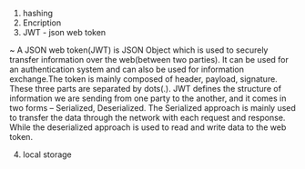1. hashing
2. Encription
3. JWT - json web token

~ A JSON web token(JWT) is JSON Object which is used to securely transfer      information over the web(between two parties). It can be used for an         authentication system and can also be used for information exchange.The token is mainly composed of header, payload, signature. These three parts are separated by dots(.). JWT defines the structure of information we are sending from one party to the another, and it comes in two forms – Serialized, Deserialized. The Serialized approach is mainly used to transfer the data through the network with each request and response. While the deserialized approach is used to read and write data to the web token.

4. local storage

